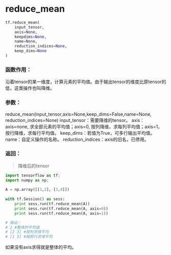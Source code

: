 # reduce_mean

```py
tf.reduce_mean(
    input_tensor,
    axis=None,
    keepdims=None,
    name=None,
    reduction_indices=None,
    keep_dims=None
)
```

### 函数作用： 

沿着tensor的某一维度，计算元素的平均值。由于输出tensor的维度比原tensor的低，这类操作也叫降维。


### 参数： 

reduce_mean(input_tensor,axis=None,keep_dims=False,name=None, reduction_indices=None) 
input_tensor：需要降维的tensor。 
axis：axis=none, 求全部元素的平均值；axis=0, 按列降维，求每列平均值；axis=1，按行降维，求每行平均值。 
keep_dims：若值为True，可多行输出平均值。 
name：自定义操作的名称。 
reduction_indices：axis的旧名，已停用。


### 返回： 

> 降维后的tensor


```py
import tensorflow as tf;
import numpy as np;
 
A = np.array([[1,2], [3,4]])
 
with tf.Session() as sess:
	print sess.run(tf.reduce_mean(A))
	print sess.run(tf.reduce_mean(A, axis=0))
	print sess.run(tf.reduce_mean(A, axis=1))

# 输出：
# 2 #整体的平均值
# [2 3] #按列求得平均
# [1 3] #按照行求得平均
```

如果没有axis求得就是整体的平均。